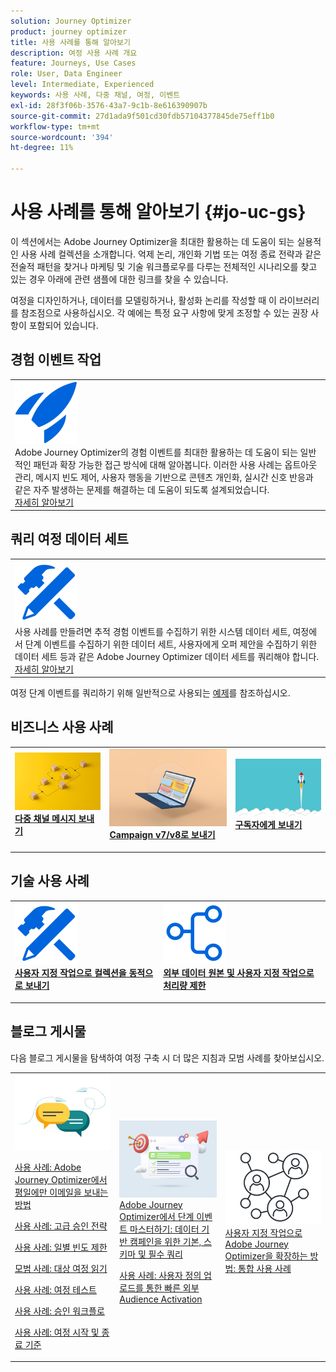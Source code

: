```yaml
---
solution: Journey Optimizer
product: journey optimizer
title: 사용 사례를 통해 알아보기
description: 여정 사용 사례 개요
feature: Journeys, Use Cases
role: User, Data Engineer
level: Intermediate, Experienced
keywords: 사용 사례, 다중 채널, 여정, 이벤트
exl-id: 28f3f06b-3576-43a7-9c1b-8e616390907b
source-git-commit: 27d1ada9f501cd30fdb57104377845de75eff1b0
workflow-type: tm+mt
source-wordcount: '394'
ht-degree: 11%

---
```


# 사용 사례를 통해 알아보기 {#jo-uc-gs}

이 섹션에서는 Adobe Journey Optimizer을 최대한 활용하는 데 도움이 되는 실용적인 사용 사례 컬렉션을 소개합니다. 억제 논리, 개인화 기법 또는 여정 종료 전략과 같은 전술적 패턴을 찾거나 마케팅 및 기술 워크플로우를 다루는 전체적인 시나리오를 찾고 있는 경우 아래에 관련 샘플에 대한 링크를 찾을 수 있습니다.

여정을 디자인하거나, 데이터를 모델링하거나, 활성화 논리를 작성할 때 이 라이브러리를 참조점으로 사용하십시오. 각 예에는 특정 요구 사항에 맞게 조정할 수 있는 권장 사항이 포함되어 있습니다.


## 경험 이벤트 작업

<table style="table-layout:fixed">
<tr style="border: 0;">
  <td>
    <div>
    <a href="exp-event-lookup.md">
    <img alt="경험 이벤트 조회 우수 사례" src="../assets/do-not-localize/icon-quick-start.svg" /></a> 
    <br>Adobe Journey Optimizer의 경험 이벤트를 최대한 활용하는 데 도움이 되는 일반적인 패턴과 확장 가능한 접근 방식에 대해 알아봅니다. 이러한 사용 사례는 옵트아웃 관리, 메시지 빈도 제어, 사용자 행동을 기반으로 콘텐츠 개인화, 실시간 신호 반응과 같은 자주 발생하는 문제를 해결하는 데 도움이 되도록 설계되었습니다.
    </div>
      <div>
     <a href="exp-event-lookup.md">자세히 알아보기</a></div>
    </div>
  </td>
</tr>
</table>


## 쿼리 여정 데이터 세트

<table style="table-layout:fixed">
<tr style="border: 0;">
  <td>
    <div>
    <a href="../data/datasets-query-examples.md">
    <img alt="쿼리 샘플" src="../assets/do-not-localize/icon-configure.svg"/></a> 
    <br>사용 사례를 만들려면 추적 경험 이벤트를 수집하기 위한 시스템 데이터 세트, 여정에서 단계 이벤트를 수집하기 위한 데이터 세트, 사용자에게 오퍼 제안을 수집하기 위한 데이터 세트 등과 같은 Adobe Journey Optimizer 데이터 세트를 쿼리해야 합니다.
    </div>
      <div>
     <a href="../data/datasets-query-examples.md">자세히 알아보기</a></div>
    </div>
  </td>
</tr>
</table>

여정 단계 이벤트를 쿼리하기 위해 일반적으로 사용되는 [예제](../reports/query-examples.md)를 참조하십시오.


## 비즈니스 사용 사례

<table style="table-layout:fixed"><tr style="border: 0;">
<td>
<a href="../building-journeys/journeys-uc.md">
<img alt="다중 채널 메시지 보내기" src="../assets/do-not-localize/start-journey.jpeg">
</a>
<div>
<a href="../building-journeys/journeys-uc.md"><strong>다중 채널 메시지 보내기</strong></a>
</div>
<p>
</td>
<td>
<a href="ajo-ac.md">
<img alt="Campaign을 사용하여 메시지 보내기" src="../assets/do-not-localize/start-interface.jpeg">
</a>
<div><a href="ajo-ac.md"><strong>Campaign v7/v8로 보내기</strong>
</div>
<p>
</td>
<td>
<a href="message-to-subscribers-uc.md">
<img alt="구독자에게 메시지 보내기" src="../assets/do-not-localize/start-quick.png">
</a>
<div>
<a href="message-to-subscribers-uc.md"><strong>구독자에게 보내기</strong></a>
</div>
<p></td>
</tr></table>

## 기술 사용 사례

<table style="table-layout:fixed"><tr style="border: 0;">
<td>
<a href="collections.md">
<img alt="사용자 정의 작업으로 컬렉션을 동적으로 보내기" src="../assets/do-not-localize/icon-configure.svg">
</a>
<div>
<a href="collections.md"><strong>사용자 지정 작업으로 컬렉션을 동적으로 보내기</strong></a>
</div>
<p>
</td>
<td>
<a href="limit-throughput.md">
<img alt="외부 데이터 원본 및 사용자 정의 작업으로 처리량 제한" src="../assets/do-not-localize/icon-first-journey.svg">
</a>
<div><a href="limit-throughput.md"><strong>외부 데이터 원본 및 사용자 지정 작업으로 처리량 제한</strong></a>
</div>
<p>
</td>
</tr></table>

## 블로그 게시물

다음 블로그 게시물을 탐색하여 여정 구축 시 더 많은 지침과 모범 사례를 찾아보십시오.

<table style="table-layout:fixed"><tr style="border: 0;">
<td>
<img alt="블로그 게시물" src="../assets/do-not-localize/community.jpeg">
<div>
<p><a href="https://experienceleaguecommunities.adobe.com/t5/journey-optimizer-blogs/how-to-send-emails-only-on-weekdays-in-adobe-journey-optimizer/ba-p/760400?profile.language=ko" target="_blank">사용 사례: Adobe Journey Optimizer에서 평일에만 이메일을 보내는 방법</a></p>
<p><a href="https://experienceleaguecommunities.adobe.com/t5/journey-optimizer-blogs/advanced-approval-strategies-in-adobe-journey-optimizer/ba-p/761396?profile.language=ko" target="_blank">사용 사례: 고급 승인 전략</a></p>
<p><a href="https://experienceleaguecommunities.adobe.com/t5/journey-optimizer-blogs/elevate-customer-experience-with-daily-frequency-capping-in-ajo/ba-p/761510?profile.language=ko" target="_blank">사용 사례: 일별 빈도 제한</a></p>
<p><a href="https://experienceleaguecommunities.adobe.com/t5/journey-optimizer-blogs/mastering-read-audience-journeys-in-adobe-journey-optimizer-a/ba-p/761445?profile.language=ko" target="_blank">모범 사례: 대상 여정 읽기</a></p>
<p><a href="https://experienceleaguecommunities.adobe.com/t5/journey-optimizer-blogs/from-plan-to-perfection-how-to-test-your-ajo-journeys-for-10/ba-p/761270?profile.language=ko" target="_blank">사용 사례: 여정 테스트</a></p>
<p><a href="https://experienceleaguecommunities.adobe.com/t5/journey-optimizer-blogs/deliver-with-confidence-approval-workflows-across-adobe-journey/ba-p/760900?profile.language=ko" target="_blank">사용 사례: 승인 워크플로</a></p>
<p><a href="https://experienceleaguecommunities.adobe.com/t5/journey-optimizer-blogs/mastering-journey-entry-and-exit-criteria-in-adobe-journey/ba-p/760958?profile.language=ko" target="_blank">사용 사례: 여정 시작 및 종료 기준</a></p>
</div>
<p>
</td>
<td>
<img alt="여정의 단계 이벤트" src="../assets/do-not-localize/list.jpeg">
<div>
<a href="https://experienceleaguecommunities.adobe.com/t5/journey-optimizer-blogs/mastering-step-events-in-adobe-journey-optimizer-fundamentals/ba-p/762024?profile.language=ko" target="_blank">Adobe Journey Optimizer에서 단계 이벤트 마스터하기: 데이터 기반 캠페인을 위한 기본, 스키마 및 필수 쿼리
</a>
<p><a href="https://experienceleaguecommunities.adobe.com/t5/journey-optimizer-blogs/fast-external-audience-activation-with-custom-upload/ba-p/761658?profile.language=ko" target="_blank">사용 사례: 사용자 정의 업로드를 통한 빠른 외부 Audience Activation</a></p>
</div>
<p></td>
<td>
<img alt="사용자 정의 액션" src="../assets/do-not-localize/step-event.jpeg">
<div><a href="https://experienceleaguecommunities.adobe.com/t5/journey-optimizer-blogs/how-to-extend-adobe-journey-optimizer-with-custom-actions/ba-p/761323?profile.language=ko" target="_blank">사용자 지정 작업으로 Adobe Journey Optimizer을 확장하는 방법: 통합 사용 사례
</a>
</div>
<p></td>
</tr></table>
